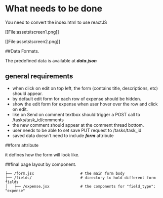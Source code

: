 # What needs to be done

You need to convert the index.html to use reactJS

[[File:assets\screen1.png]]

[[File:assets\screen2.png]]

##Data Formats.

The predefined data is available at ***data.json***

## general requirements

* when click on edit on top left, the form (contains title, descriptions, etc) should appear.
* by default edit form for each row of expense should be hidden.
* show the edit form for expense when user hover over the row and click on edit.
* like on Send on comment textbox should trigger a POST call to /tasks/task_id/comments
* the new comment should appear at the comment thread bottom.
* user needs to be able to set save PUT request to /tasks/task_id
* saved data doesn't need to include ***form*** attribute

##form attribute

it defines how the form will look like.


##final page layout by component.

```
├── /form.jsx                     # the main form body
├── /fields/                      # directory to hold different form fields
│   ├── /expense.jsx              # the components for "field_type": "expense"
```
